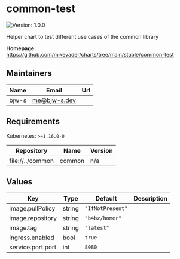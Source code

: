 # common-test

![Version: 1.0.0](https://img.shields.io/badge/Version-1.0.0-informational?style=flat-square)

Helper chart to test different use cases of the common library

**Homepage:** <https://github.com/mikevader/charts/tree/main/stable/common-test>

## Maintainers

| Name | Email | Url |
| ---- | ------ | --- |
| bjw-s | me@bjw-s.dev |  |

## Requirements

Kubernetes: `>=1.16.0-0`

| Repository | Name | Version |
|------------|------|---------|
| file://../common | common | n/a |

## Values

| Key | Type | Default | Description |
|-----|------|---------|-------------|
| image.pullPolicy | string | `"IfNotPresent"` |  |
| image.repository | string | `"b4bz/homer"` |  |
| image.tag | string | `"latest"` |  |
| ingress.enabled | bool | `true` |  |
| service.port.port | int | `8080` |  |
